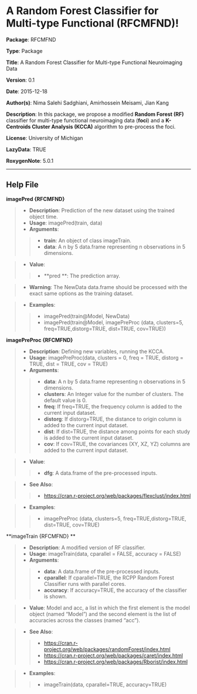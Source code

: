 A Random Forest Classifier for Multi-type Functional (RFCMFND)!
===================

**Package**: RFCMFND

**Type**: Package

**Title**: A Random Forest Classifier for Multi-type Functional Neuroimaging Data

**Version**: 0.1

**Date**: 2015-12-18

**Author(s)**: Nima Salehi Sadghiani, Amirhossein Meisami, Jian Kang

**Description**: In this package, we propose a modified **Random Forest (RF)** classifier for multi-type functional neuroimaging data (**foci**) and a **K-Centroids Cluster Analysis (KCCA)** algorithm to pre-process the foci.

**License**: University of Michigan

**LazyData**: TRUE

**RoxygenNote**: 5.0.1

----------


Help File
-------------
**imagePred {RFCMFND}**

> - **Description**: Prediction of the new dataset using the trained object time.
> - **Usage**: imagePred(train, data)
> - **Arguments**: 
>> - **train**: An object of class imageTrain.
>> - **data**: A n by 5 data.frame representing n observations in 5 dimensions.

> - **Value**: 
>> - **pred **: The prediction array.

> - **Warning**: The NewData data.frame should be processed with the exact same options as the training dataset.

> - **Examples**: 
>> - imagePred(train@Model, NewData)
>> - imagePred(train@Model, imagePreProc (data, clusters=5, freq=TRUE,distorg=TRUE, dist=TRUE, cov=TRUE))


**imagePreProc {RFCMFND}**

> - **Description**: Defining new variables, running the KCCA.
> - **Usage**: imagePreProc(data, clusters = 0, freq = TRUE, distorg = TRUE, dist = TRUE, cov = TRUE)
> - **Arguments**: 
>> - **data**:  A n by 5 data.frame representing n observations in 5 dimensions.
>> - **clusters**: An Integer value for the number of clusters. The default value is 0.
>> - **freq**:  If freq=TRUE, the frequency column is added to the current input dataset.
>> - **distorg**: If distorg=TRUE, the distance to origin column is added to the current input dataset.
>> - **dist**:  If dist=TRUE, the distance among points for each study is added to the current input dataset.
>> - **cov**: If cov=TRUE, the covariances (XY, XZ, YZ) columns are added to the current input dataset.

> - **Value**: 
>> - **dfg**: A data.frame of the pre-processed inputs.

> - **See Also**: 
>> -  https://cran.r-project.org/web/packages/flexclust/index.html

> - **Examples**: 
>> - imagePreProc (data, clusters=5, freq=TRUE,distorg=TRUE, dist=TRUE, cov=TRUE)


**imageTrain {RFCMFND}	**

> - **Description**: A modified version of RF classifier.
> - **Usage**: imageTrain(data, cparallel = FALSE, accuracy = FALSE)
> - **Arguments**: 
>> - **data**:  A data.frame of the pre-processed inputs.
>> - **cparallel**: If cparallel=TRUE, the RCPP Random Forest Classifier runs with parallel cores.
>> - **accuracy**:  If accuracy=TRUE, the accuracy of the classifier is shown.

> - **Value**:  Model and acc, a list in which the first element is the model object (named “Model”) and the second element is the list of accuracies across the classes (named “acc”).

> - **See Also**: 
>> - https://cran.r-project.org/web/packages/randomForest/index.html
>> - https://cran.r-project.org/web/packages/caret/index.html
>> - https://cran.r-project.org/web/packages/Rborist/index.html

> - **Examples**: 
>> - imageTrain(data, cparallel=TRUE, accuracy=TRUE)

